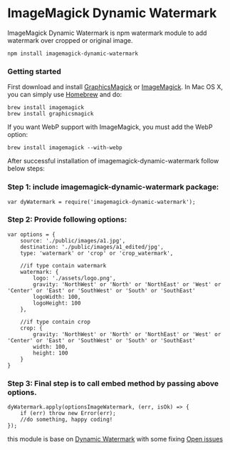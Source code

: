 # ImageMagick Dynamic Watermark

ImageMagick Dynamic Watermark is npm watermark module to add watermark over cropped or original image.

```
npm install imagemagick-dynamic-watermark
```
### Getting started
First download and install [GraphicsMagick](http://www.graphicsmagick.org/) or [ImageMagick](http://www.imagemagick.org/). In Mac OS X, you can simply use [Homebrew](http://mxcl.github.io/homebrew/) and do:

    brew install imagemagick
    brew install graphicsmagick

If you want WebP support with ImageMagick, you must add the WebP option:

    brew install imagemagick --with-webp

After successful installation of imagemagick-dynamic-watermark follow below steps:

### Step 1: include imagemagick-dynamic-watermark package:
```
var dyWatermark = require('imagemagick-dynamic-watermark');
```

### Step 2: Provide following options:
```
var options = {
    source: './public/images/a1.jpg',
    destination: './public/images/a1_edited/jpg',
    type: 'watermark' or 'crop' or 'crop_watermark',

    //if type contain watermark
    watermark: {
        logo: './assets/logo.png',
        gravity: 'NorthWest' or 'North' or 'NorthEast' or 'West' or 'Center' or 'East' or 'SouthWest' or 'South' or 'SouthEast'
        logoWidth: 100,
        logoHeight: 100
    },

    //if type contain crop
    crop: {
        gravity: 'NorthWest' or 'North' or 'NorthEast' or 'West' or 'Center' or 'East' or 'SouthWest' or 'South' or 'SouthEast'
        width: 100,
        height: 100
    }
}
```

### Step 3: Final step is to call embed method by passing above options.
```
dyWatermark.apply(optionsImageWatermark, (err, isOk) => {
    if (err) throw new Error(err);
    //do something, happy coding!
});
```
this module is base on [Dynamic Watermark](https://github.com/navjotdhanawat/dynamic-watermark) with some fixing 
[Open issues](https://github.com/sadeghmohebbi/imagemagick-dynamic-watermark/issues)
